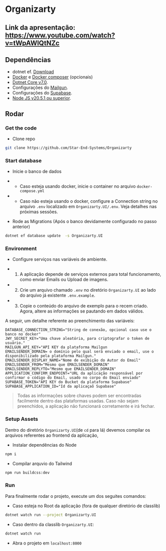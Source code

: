 # Organizarty

## Link da apresentação: https://www.youtube.com/watch?v=tWpAWlQtNZc

## Dependências

- dotnet ef. [Download](https://learn.microsoft.com/en-us/ef/core/cli/dotnet)
- [Docker](https://docs.docker.com/get-docker/) e [Docker composer](https://docs.docker.com/compose/install/) (opcionais)
- [Dotnet Core v7.0](https://dotnet.microsoft.com/en-us/download/dotnet/7.0).
- Configurações do [Mailgun](https://www.mailgun.com/).
- Configurações do [Supabase](https://supabase.com/).
- [Node JS v20.5.1 ou superior](https://nodejs.org/en).

## Rodar 

### Get the code
- Clone repo
```sh
git clone https://github.com/Star-End-Systems/Organizarty
```

### Start database

- Inicie o banco de dados
- - Caso esteja usando docker, inicie o container no arquivo `docker-compose.yml`
- - Caso não esteja usando o docker, configure a Connection string no arquivo `.env` localizado em `Organizarty.UI/.env`. Veja detalhes nas próximas sessões.

- Rode as Migrations (Após o banco devidamente configurado no passo anterior)
```sh
dotnet ef database update  -s Organizarty.UI
```

### Environment

- Configure serviços nas variáveis de ambiente. 

- 1. A aplicação depende de serviços externos para total funcionamento, como enviar Emails ou Upload de imagens. 
- 2. Crie um arquivo chamado `.env` no diretório `Organizarty.UI` ao lado do arquivo já existente `.env.example`.
- 3. Copie o conteúdo do arquivo de exemplo para o recem criado. Agora, altere as informações se pautando em dados válidos.

A seguir, um detalhe referente ao preenchimento das variáveis:

```
DATABASE_CONNECTION_STRING="String de conexão, opcional caso use o banco no docker"
JWY_SECRET_KEY="Uma chave aleatória, para criptografar o token de usuário."
MAILGUN_API_KEY="API KEY da plataforma Mailgun
EMAILSENDER_DOMAIN= o domínio pelo qual será enviado o email, use o disponibilizado pela plataforma Mailgun."
EMAILSENDER_DISPLAY_NAME="Nome de exibição do Autor do Email"
EMAILSENDER_FROM="Mesmo que EMAILSENDER_DOMAIN"
EMAILSENDER_REPLYTO="Mesmo que EMAILSENDER_DOMAIN"
APPLICATION_CONFIRM_ENDPOINT="URL da aplicação responsável por confirmar o código do Email, usado no corpo do Email enviado"
SUPABASE_TOKEN="API KEY do Bucket da plataforma Supabase"
SUPABASE_APPLICATION_ID="Id da aplicaçaõ Supabase"
```

> Todas as informações sobre chaves podem ser encontradas facilmente dentro das plataformas usadas. Caso não sejam preenchidos, a aplicação não funcionará corretamente e irá fechar.

### Setup Assets

Dentro do diretório `Organizarty.UI`(de `cd` para lá) devemos compilar os arquivos referentes ao frontend da aplicação, 

- Instalar dependências do Node
```sh
npm i
```

- Compilar arquvio do Tailwind
```sh
npm run buildcss:dev
```
### Run

Para finalmente rodar o projeto, execute um dos seguites comandos:

- Caso esteja no Root da aplicação (fora de qualquer diretório de  classlib)
```sh
dotnet watch run --project Organizarty.UI
```

- Caso dentro da classlib `Organizarty.UI`:
```sh
dotnet watch run
```

- Abra o projeto em `localhost:8000`
